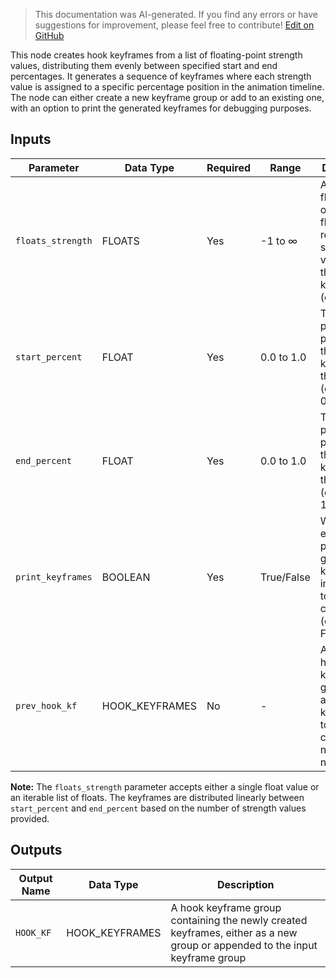 > This documentation was AI-generated. If you find any errors or have suggestions for improvement, please feel free to contribute! [Edit on GitHub](https://github.com/Comfy-Org/embedded-docs/blob/main/comfyui_embedded_docs/docs/CreateHookKeyframesFromFloats/en.md)

This node creates hook keyframes from a list of floating-point strength values, distributing them evenly between specified start and end percentages. It generates a sequence of keyframes where each strength value is assigned to a specific percentage position in the animation timeline. The node can either create a new keyframe group or add to an existing one, with an option to print the generated keyframes for debugging purposes.

## Inputs

| Parameter | Data Type | Required | Range | Description |
|-----------|-----------|----------|-------|-------------|
| `floats_strength` | FLOATS | Yes | -1 to ∞ | A single float value or list of float values representing strength values for the keyframes (default: -1) |
| `start_percent` | FLOAT | Yes | 0.0 to 1.0 | The starting percentage position for the first keyframe in the timeline (default: 0.0) |
| `end_percent` | FLOAT | Yes | 0.0 to 1.0 | The ending percentage position for the last keyframe in the timeline (default: 1.0) |
| `print_keyframes` | BOOLEAN | Yes | True/False | When enabled, prints the generated keyframe information to the console (default: False) |
| `prev_hook_kf` | HOOK_KEYFRAMES | No | - | An existing hook keyframe group to add the new keyframes to, or creates a new group if not provided |

**Note:** The `floats_strength` parameter accepts either a single float value or an iterable list of floats. The keyframes are distributed linearly between `start_percent` and `end_percent` based on the number of strength values provided.

## Outputs

| Output Name | Data Type | Description |
|-------------|-----------|-------------|
| `HOOK_KF` | HOOK_KEYFRAMES | A hook keyframe group containing the newly created keyframes, either as a new group or appended to the input keyframe group |
